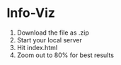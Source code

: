 # Info-Viz

1. Download the file as .zip
2. Start your local server 
3. Hit index.html
3. Zoom out to 80% for best results 
